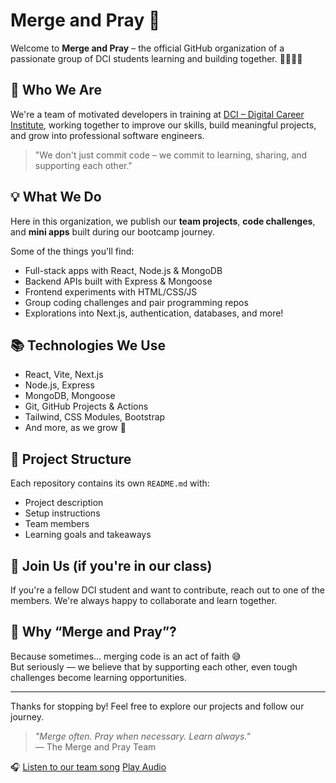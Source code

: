 # Merge and Pray 🚀

Welcome to **Merge and Pray** – the official GitHub organization of a passionate group of DCI students learning and building together. 👩‍💻👨‍💻

## 👥 Who We Are

We're a team of motivated developers in training at [DCI – Digital Career Institute](https://digitalcareerinstitute.org/), working together to improve our skills, build meaningful projects, and grow into professional software engineers.

> "We don't just commit code – we commit to learning, sharing, and supporting each other."

## 💡 What We Do

Here in this organization, we publish our **team projects**, **code challenges**, and **mini apps** built during our bootcamp journey.

Some of the things you'll find:
- Full-stack apps with React, Node.js & MongoDB
- Backend APIs built with Express & Mongoose
- Frontend experiments with HTML/CSS/JS
- Group coding challenges and pair programming repos
- Explorations into Next.js, authentication, databases, and more!

## 📚 Technologies We Use

- React, Vite, Next.js
- Node.js, Express
- MongoDB, Mongoose
- Git, GitHub Projects & Actions
- Tailwind, CSS Modules, Bootstrap
- And more, as we grow 💪

## 📂 Project Structure

Each repository contains its own `README.md` with:
- Project description
- Setup instructions
- Team members
- Learning goals and takeaways

## 🤝 Join Us (if you're in our class)

If you're a fellow DCI student and want to contribute, reach out to one of the members. We're always happy to collaborate and learn together.

## 🙏 Why “Merge and Pray”?

Because sometimes… merging code is an act of faith 😅  
But seriously — we believe that by supporting each other, even tough challenges become learning opportunities.

---

Thanks for stopping by! Feel free to explore our projects and follow our journey.

> _"Merge often. Pray when necessary. Learn always."_  
— The Merge and Pray Team

🎧 [Listen to our team song](/merge_pray.mp3) [Play Audio](https://github.com/Merge-Pray/.github/merge_pray.mp3)


